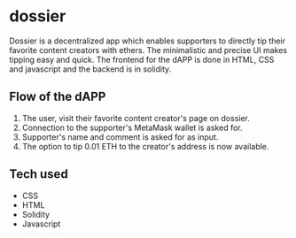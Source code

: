 # dossier
Dossier is a decentralized app which enables supporters to directly tip their favorite content creators with ethers. The minimalistic and precise UI makes tipping easy and quick. The frontend for the dAPP is done in HTML, CSS and javascript and the backend is in solidity.
## Flow of the dAPP
1. The user, visit their favorite content creator's page on dossier.
2. Connection to the supporter's MetaMask wallet is asked for.
3. Supporter's name and comment is asked for as input.
4. The option to tip 0.01 ETH to the creator's address is now available.
## Tech used
- CSS
- HTML
- Solidity
- Javascript
